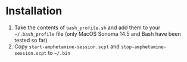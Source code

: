 # Installation 
1. Take the contents of `bash_profile.sh` and add them to your `~/.bash_profile` file (only MacOS Sonoma 14.5 and Bash have been tested so far)
2. Copy `start-amphetamine-session.scpt` and `stop-amphetamine-session.scpt` to `~/.bin`
